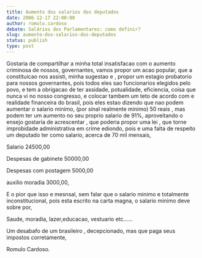 ```yaml
---
title: Aumento dos salarios dos deputados
date: 2006-12-17 22:00:00
author: romulo.cardoso
debate: Salários dos Parlamentares: como definir?
slug: aumento-dos-salarios-dos-deputados
status: publish 
type: post
---
```


Gostaria de compartilhar a minha total insatisfacao com o aumento criminosa de nossos, governantes, vamos propor um acao popular, que a constituicao nos assisti, minha sugestao e , propor um estagio probatorio para nossos governantes, pois todos eles sao funcionarios elegidos pelo povo, e tem a obrigacao de ter assidade, potualidade, eficiencia, coisa que nunca vi no nosso congresso, e colocar tambem um teto de acordo com e realidade financeira do brasil, pois eles estao dizendo que nao podem aumentar o salario minimo, (por sinal realmente minimo) 50 reais , mas podem ter um aumento no seu proprio salario de 91%, aproveitando o ensejo gostaria de acrescentar , que poderia propor uma lei , que torne improbidade administrativa em crime ediondo, pois e uma falta de respeito um deputado ter como salario, acerca de 70 mil mensais,  

Salario 24500,00  

Despesas de gabinete 50000,00  

Despesas com postagem 5000,00  

auxilio moradia 3000,00,  

E o pior que isso e mesnsal, sem falar que o salario minimo e totalmente inconstitucional, pois esta escrito na carta magna, o salario minimo deve sobre por,   

  

Saude, moradia, lazer,educacao, vestuario etc......  

  

Um desabafo de um brasileiro , decepcionado, mas que paga seus impostos corretamente,  

  

  

  

  

Romulo Cardoso.
